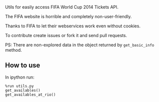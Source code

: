 Utils for easily access FIFA World Cup 2014 Tickets API.

The FIFA website is horrible and completely non-user-friendly.

Thanks to FIFA to let their webservices work even without cookies.

To contribute create issues or fork it and send pull requests.

PS: There are non-explored data in the object returned by `get_basic_info` method.

How to use
----------
In ipython run:

    %run utils.py
	get_availables()
	get_availables_at_rio()
